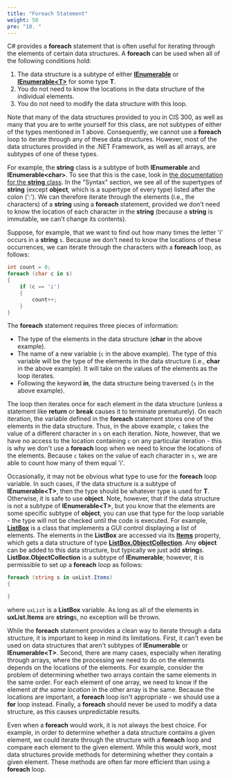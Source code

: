 ```yaml
---
title: "Foreach Statement"
weight: 50
pre: "10. "
---
```


C# provides a **foreach** statement that is often useful for iterating through the elements of certain data structures. A **foreach** can be used when all of the following conditions hold:

1.  The data structure is a subtype of either [**IEnumerable**](http://msdn.microsoft.com/en-us/library/system.collections.ienumerable.aspx) or [**IEnumerable\<T\>**](http://msdn.microsoft.com/en-us/library/9eekhta0\(v=vs.110\).aspx) for some type **T**. 
2.  You do not need to know the locations in the data structure of the individual elements. 
3.  You do not need to modify the data structure with this loop.

Note that many of the data structures provided to you in CIS 300, as well as many that you are to write yourself for this class, are not subtypes of either of the types mentioned in 1 above. Consequently, we cannot use a **foreach** loop to iterate through any of these data structures. However, most of the data structures provided in the .NET Framework, as well as all arrays, are subtypes of one of these types.

For example, the **string** class is a subtype of both **IEnumerable** and **IEnumerable\<char\>**. To see that this is the case, look in [the documentation for the **string** class](http://msdn.microsoft.com/en-us/library/system.string\(v=vs.110\).aspx). In the "Syntax" section, we see all of the supertypes of **string** (except **object**, which is a supertype of every type) listed after the colon (':'). We can therefore iterate through the elements (i.e., the characters) of a **string** using a **foreach** statement, provided we don't need to know the location of each character in the **string** (because a **string** is immutable, we can't change its contents).

Suppose, for example, that we want to find out how many times the letter 'i' occurs in a **string** `s`. Because we don't need to know the locations of these occurrences, we can iterate through the characters with a **foreach** loop, as follows:

```C#
int count = 0;
foreach (char c in s)
{
    if (c == 'i')
    {
        count++;
    }
}
```

The **foreach** statement requires three pieces of information:

- The type of the elements in the data structure (**char** in the above example).
- The name of a new variable (`c` in the above example). The type of this variable will be the type of the elements in the data structure (i.e., **char** in the above example). It will take on the values of the elements as the loop iterates.
- Following the keyword **in**, the data structure being traversed (`s` in the above example).

The loop then iterates once for each element in the data structure (unless a statement like **return** or **break** causes it to terminate prematurely). On each iteration, the variable defined in the **foreach** statement stores one of the elements in the data structure. Thus, in the above example, `c` takes the value of a different character in `s` on each iteration. Note, however, that we have no access to the location containing `c` on any particular iteration - this is why we don't use a **foreach** loop when we need to know the locations of the elements. Because `c` takes on the value of each character in `s`, we are able to count how many of them equal 'i'.

Occasionally, it may not be obvious what type to use for the **foreach** loop variable. In such cases, if the data structure is a subtype of **IEnumerable\<T\>**, then the type should be whatever type is used for **T**. Otherwise, it is safe to use **object**. Note, however, that if the data structure is not a subtype of **IEnumerable\<T\>**, but you know that the elements are some specific subtype of **object**, you can use that type for the loop variable - the type will not be checked until the code is executed. For example, [**ListBox**](http://msdn.microsoft.com/en-us/library/system.windows.forms.listbox\(v=vs.110\).aspx) is a class that implements a GUI control displaying a list of elements. The elements in the **ListBox** are accessed via its [**Items**](http://msdn.microsoft.com/en-us/library/system.windows.forms.listbox.items\(v=vs.110\).aspx) property, which gets a data structure of type [**ListBox.ObjectCollection**](http://msdn.microsoft.com/en-us/library/system.windows.forms.listbox.objectcollection\(v=vs.110\).aspx). Any **object** can be added to this data structure, but typically we just add **string**s. **ListBox.ObjectCollection** is a subtype of **IEnumerable**; however, it is permissible to set up a **foreach** loop as follows:

```C#
foreach (string s in uxList.Items)
{

}
```

where `uxList` is a **ListBox** variable. As long as all of the elements in **uxList.Items** are **string**s, no exception will be thrown.

While the **foreach** statement provides a clean way to iterate through a data structure, it is important to keep in mind its limitations. First, it can't even be used on data structures that aren't subtypes of **IEnumerable** or **IEnumerable\<T\>**. Second, there are many cases, especially when iterating through arrays, where the processing we need to do on the elements depends on the locations of the elements. For example, consider the problem of determining whether two arrays contain the same elements in the same order. For each element of one array, we need to know if the element *at the same location* in the other array is the same. Because the locations are important, a **foreach** loop isn't appropriate - we should use a **for** loop instead. Finally, a **foreach** should never be used to modify a data structure, as this causes unpredictable results.

Even when a **foreach** would work, it is not always the best choice. For example, in order to determine whether a data structure contains a given element, we could iterate through the structure with a **foreach** loop and compare each element to the given element. While this would work, most data structures provide methods for determining whether they contain a given element. These methods are often far more efficient than using a **foreach** loop.
